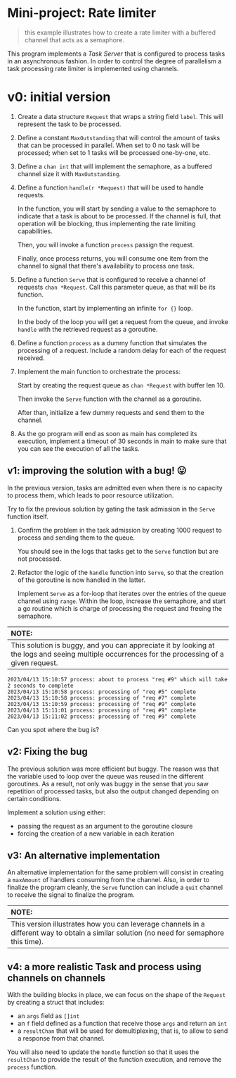 # Mini-project: Rate limiter
> this example illustrates how to create a rate limiter with a buffered channel that acts as a semaphore.

This program implements a *Task Server* that is configured to process tasks in an asynchronous fashion. In order to control the degree of parallelism a task processing rate limiter is implemented using channels.

# v0: initial version

1. Create a data structure `Request` that wraps a string field `label`. This will represent the task to be processed.

2. Define a constant `MaxOutstanding` that will control the amount of tasks that can be processed in parallel. When set to 0 no task will be processed; when set to 1 tasks will be processed one-by-one, etc.

3. Define a `chan int` that will implement the semaphore, as a buffered channel size it with `MaxOutstanding`.

4. Define a function `handle(r *Request)` that will be used to handle requests.

    In the function, you will start by sending a value to the semaphore to indicate that a task is about to be processed. If the channel is full, that operation will be blocking, thus implementing the rate limiting capabilities.

    Then, you will invoke a function `process` passign the request.

    Finally, once process returns, you will consume one item from the channel to signal that there's availability to process one task.

5. Define a function `Serve` that is configured to receive a channel of requests `chan *Request`. Call this parameter queue, as that will be its function.

    In the function, start by implementing an infinite `for {}` loop.

    In the body of the loop you will get a request from the queue, and invoke `handle` with the retrieved request as a goroutine.

6. Define a function `process` as a dummy function that simulates the processing of a request. Include a random delay for each of the request received.

7. Implement the main function to orchestrate the process:

    Start by creating the request queue as `chan *Request` with buffer len 10.

    Then invoke the `Serve` function with the channel as a goroutine.

    After than, initialize a few dummy requests and send them to the channel.

8. As the go program will end as soon as main has completed its execution, implement a timeout of 30 seconds in main to make sure that you can see the execution of all the tasks.

## v1: improving the solution with a bug! 😛

In the previous version, tasks are admitted even when there is no capacity to process them, which leads to poor resource utilization.

Try to fix the previous solution by gating the task admission in the `Serve` function itself.

1. Confirm the problem in the task admission by creating 1000 request to process and sending them to the queue.

    You should see in the logs that tasks get to the `Serve` function but are not processed.

2. Refactor the logic of the `handle` function into `Serve`, so that the creation of the goroutine is now handled in the latter.

    Implement `Serve` as a for-loop that iterates over the entries of the queue channel using `range`. Within the loop, increase the semaphore, and start a go routine which is charge of processing the request and freeing the semaphore.

| NOTE: |
| :---- |
| This solution is buggy, and you can appreciate it by looking at the logs and seeing multiple occurrences for the processing of a given request. |

```
2023/04/13 15:10:57 process: about to process "req #9" which will take 2 seconds to complete
2023/04/13 15:10:58 process: processing of "req #5" complete
2023/04/13 15:10:58 process: processing of "req #7" complete
2023/04/13 15:10:59 process: processing of "req #9" complete
2023/04/13 15:11:01 process: processing of "req #9" complete
2023/04/13 15:11:02 process: processing of "req #9" complete
```

Can you spot where the bug is?

## v2: Fixing the bug

The previous solution was more efficient but buggy. The reason was that the variable used to loop over the queue was reused in the different goroutines. As a result, not only was buggy in the sense that you saw repetition of processed tasks, but also the output changed depending on certain conditions.

Implement a solution using either:
+ passing the request as an argument to the goroutine closure
+ forcing the creation of a new variable in each iteration

## v3: An alternative implementation

An alternative implementation for the same problem will consist in creating a `maxAmount` of handlers consuming from the channel. Also, in order to finalize the program cleanly, the `Serve` function can include a `quit` channel to receive the signal to finalize the program.

| NOTE: |
| :---- |
| This version illustrates how you can leverage channels in a different way to obtain a similar solution (no need for semaphore this time). |

## v4: a more realistic Task and process using channels on channels

With the building blocks in place, we can focus on the shape of the `Request` by creating a struct that includes:
  + an `args` field as `[]int`
  + an `f` field defined as a function that receive those `args` and return an `int`
  + a `resultChan` that will be used for demultiplexing, that is, to allow to send a response from that channel.

You will also need to update the `handle` function so that it uses the `resultChan` to provide the result of the function execution, and remove the `process` function.